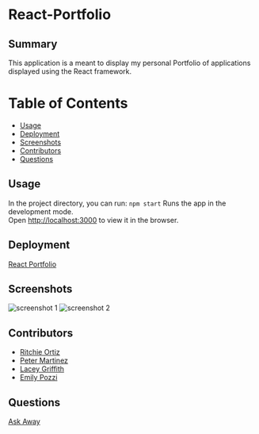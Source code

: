 # React-Portfolio
## Summary
This application is a meant to display my personal Portfolio of applications displayed using the React framework.

# Table of Contents
- [Usage](#Usage)
- [Deployment](#Deployment)
- [Screenshots](#Screenshots)
- [Contributors](#Contributors)
- [Questions](#Questions)

## Usage
In the project directory, you can run:
`npm start`
Runs the app in the development mode.\
Open [http://localhost:3000](http://localhost:3000) to view it in the browser.

## Deployment
[React Portfolio](https://stark-wave-36157.herokuapp.com/)

## Screenshots
![screenshot 1](https://user-images.githubusercontent.com/74946954/127615374-7a2f4f28-2bb4-44f5-9250-853dedb4b11a.png)
![screenshot 2](https://user-images.githubusercontent.com/74946954/127615377-36007f1e-11a2-4adb-8018-53cbfe9d4c32.png)

## Contributors
- [Ritchie Ortiz](https://www.github.com/xRitchie91)
- [Peter Martinez](https://www.github.com/Pmarti53)
- [Lacey Griffith](https://www.github.com/lacey-griffith)
- [Emily Pozzi](https://www.github.com/emilyepozzi)

## Questions
[Ask Away](https://www.github.com/xRitchie91)

